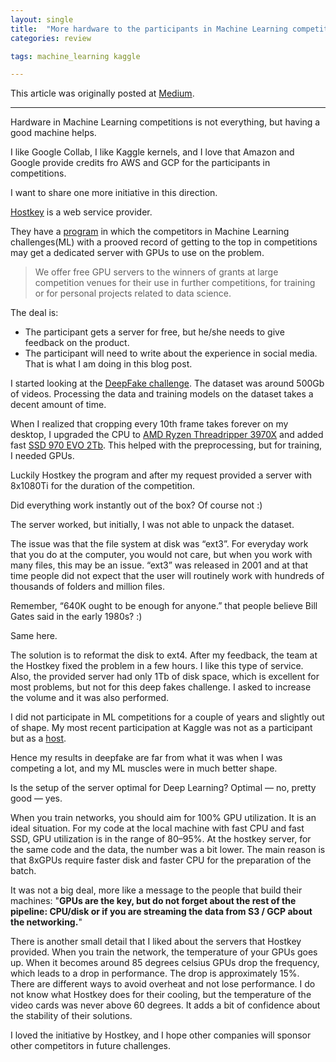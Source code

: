 ```yaml
---
layout: single
title:  "More hardware to the participants in Machine Learning competitions!"
categories: review

tags: machine_learning kaggle

---
```


This article was originally posted at [Medium](https://medium.com/@iglovikov/more-hardware-to-the-participants-in-machine-learning-competitions-b31fc4ebdef5).

---

Hardware in Machine Learning competitions is not everything, but having a good machine helps.

I like Google Collab, I like Kaggle kernels, and I love that Amazon and Google provide credits fro AWS and GCP for the participants in competitions.

I want to share one more initiative in this direction.

[Hostkey](https://www.hostkey.com/) is a web service provider.

They have a [program](http://landing.hostkey.com/grant_for_winners) in which the competitors in Machine Learning challenges(ML) with a prooved record of getting to the top in competitions may get a dedicated server with GPUs to use on the problem.

> We offer free GPU servers to the winners of grants at large competition venues for their use in further competitions, for training or for personal projects related to data science.

The deal is:
* The participant gets a server for free, but he/she needs to give feedback on the product.
* The participant will need to write about the experience in social media. That is what I am doing in this blog post.

I started looking at the [DeepFake challenge](https://www.kaggle.com/c/deepfake-detection-challenge). The dataset was around 500Gb of videos. Processing the data and training models on the dataset takes a decent amount of time.

When I realized that cropping every 10th frame takes forever on my desktop, I upgraded the CPU to [AMD Ryzen Threadripper 3970X](https://amzn.to/32zQVEk) and added fast [SSD 970 EVO 2Tb](https://amzn.to/3jlao2k). This helped with the preprocessing, but for training, I needed GPUs.

Luckily Hostkey the program and after my request provided a server with 8x1080Ti for the duration of the competition.

Did everything work instantly out of the box? Of course not :)

The server worked, but initially, I was not able to unpack the dataset.

The issue was that the file system at disk was “ext3”. For everyday work that you do at the computer, you would not care, but when you work with many files, this may be an issue. “ext3” was released in 2001 and at that time people did not expect that the user will routinely work with hundreds of thousands of folders and million files.

Remember, “640K ought to be enough for anyone.” that people believe Bill Gates said in the early 1980s? :)

Same here.

The solution is to reformat the disk to ext4. After my feedback, the team at the Hostkey fixed the problem in a few hours. I like this type of service. Also, the provided server had only 1Tb of disk space, which is excellent for most problems, but not for this deep fakes challenge. I asked to increase the volume and it was also performed.

I did not participate in ML competitions for a couple of years and slightly out of shape. My most recent participation at Kaggle was not as a participant but as a [host](https://twitter.com/viglovikov/status/1235324143953903617).

Hence my results in deepfake are far from what it was when I was competing a lot, and my ML muscles were in much better shape.

Is the setup of the server optimal for Deep Learning? Optimal — no, pretty good — yes.

When you train networks, you should aim for 100% GPU utilization. It is an ideal situation. For my code at the local machine with fast CPU and fast SSD, GPU utilization is in the range of 80–95%. At the hostkey server, for the same code and the data, the number was a bit lower. The main reason is that 8xGPUs require faster disk and faster CPU for the preparation of the batch.

It was not a big deal, more like a message to the people that build their machines: "**GPUs are the key, but do not forget about the rest of the pipeline: CPU/disk or if you are streaming the data from S3 / GCP about the networking.**"

There is another small detail that I liked about the servers that Hostkey provided. When you train the network, the temperature of your GPUs goes up. When it becomes around 85 degrees celsius GPUs drop the frequency, which leads to a drop in performance. The drop is approximately 15%. There are different ways to avoid overheat and not lose performance. I do not know what Hostkey does for their cooling, but the temperature of the video cards was never above 60 degrees. It adds a bit of confidence about the stability of their solutions.

I loved the initiative by Hostkey, and I hope other companies will sponsor other competitors in future challenges.
